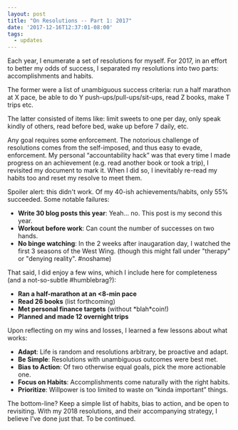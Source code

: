 ```yaml
---
layout: post
title: "On Resolutions -- Part 1: 2017"
date: '2017-12-16T12:37:01-08:00'
tags:
  - updates
---
```


<!--[](){:target=_"blank"}-->

Each year, I enumerate a set of resolutions for myself. For 2017, in an effort to better my odds of success, I separated my resolutions into two parts: accomplishments and habits.

The former were a list of unambiguous success criteria: run a half marathon at X pace, be able to do Y push-ups/pull-ups/sit-ups, read Z books, make T trips etc. 

The latter consisted of items like: limit sweets to one per day, only speak kindly of others, read before bed, wake up before 7 daily, etc.

Any goal requires some enforcement. The notorious challenge of resolutions comes from the self-imposed, and thus easy to evade, enforcement. My personal “accountability hack” was that every time I made progress on an achievement (e.g. read another book or took a trip), I revisited my document to mark it. When I did so, I inevitably re-read my habits too and reset my resolve to meet them.

Spoiler alert: this didn't work. Of my 40-ish achievements/habits, only 55% succeeded. Some notable failures:
* **Write 30 blog posts this year**: Yeah... no. This post is my second this year.
* **Workout before work**: Can count the number of successes on two hands.
* **No binge watching**: In the 2 weeks after inaugaration day, I watched the first 3 seasons of the West Wing. (though this might fall under "therapy" or "denying reality". #noshame)

That said, I did enjoy a few wins, which I include here for completeness (and a not-so-subtle #humblebrag?):
* **Ran a half-marathon at an <8-min pace**
* **Read 26 books** (list forthcoming)
* **Met personal finance targets** (without \*blah\*coin!)
* **Planned and made 12 overnight trips**


Upon reflecting on my wins and losses, I learned a few lessons about what works:
* **Adapt**: Life is random and resolutions arbitrary, be proactive and adapt.
* **Be Simple**: Resolutions with unambiguous outcomes were best met.
* **Bias to Action**: Of two otherwise equal goals, pick the more actionable one.
* **Focus on Habits**: Accomplishments come naturally with the right habits.
* **Prioritize**: Willpower is too limited to waste on “kinda important” things.

The bottom-line? Keep a simple list of habits, bias to action, and be open to revisiting. With my 2018 resolutions, and their accompanying strategy, I believe I’ve done just that. To be continued.
